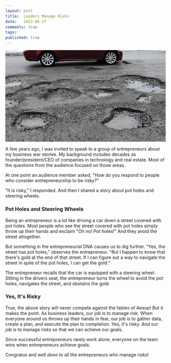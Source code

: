 ```yaml
---
layout: post
title:  Leaders Manage Risks
date:   2022-06-27
comments: true
tags: 
published: true
---
```

<img src="/images/car_pot_holes.jpg" align="center" width="600" padding="10" alt="Navigating Around Pot Holes" title="Navigating Around Pot Holes" />

A few years ago, I was invited to speak to a group of entrepreneurs about my business war stories. My background includes decades as founder/president/CEO of companies in technology and real estate. Most of the questions from the audience focused on those areas.

At one point an audience member asked, "How do you respond to people who consider entrepreneurship to be risky?"

"It _is_ risky," I responded. And then I shared a story about pot holes and steering wheels.
 
<!--more-->

### Pot Holes and Steering Wheels

Being an entrepreneur is a lot like driving a car down a street covered with pot holes. Most people who see the street covered with pot holes simply throw up their hands and exclaim "Oh no! Pot holes!" And they avoid the street altogether.

But something in the entrepreneurial DNA causes us to dig further. "Yes, the street has pot holes," observes the entrepreneur. "But I happen to know that there's gold at the end of that street. If I can figure out a way to navigate the street in spite of the pot holes, I can get the gold."

The entrepreneur recalls that the car is equipped with a steering wheel. Sitting in the drivers seat, the entrepreneur turns the wheel to avoid the pot holes, navigates the street, and obstains the gold.

### Yes, It's Risky

True, the above story will never compete against the fables of Aesop! But it makes the point. As business leaders, our job is to manage risk. When everyone around us throws up their hands in fear, our job is to gather data, create a plan, and execute the plan to completion.  Yes, it's risky. And our job is to manage risks so that we can achieve our goals. 

Since successful entrepreneurs rarely work alone, everyone on the team wins when entrepreneurs achieve goals.

Congratus and _well done_ to all the entrepreneurs who manage risks!
